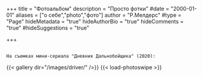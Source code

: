 +++
title = "Фотоальбом"
description = "Просто фотки"
#date = "2000-01-01"
aliases = ["о себе","photo","фото"]
author = "Р.Мелдерс"
#type = "Page"
hideMetadata = "true"
hideAuthorBio = "true"
hideComments = "true"
#hideSuggestions = "true"

+++



##
```
На съемках мини-сериала "Дневник Дальнобойщика" (2020):
```

{{< gallery dir="/images/driver/" />}} 
{{< load-photoswipe >}}
